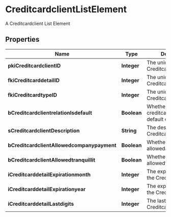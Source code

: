 

# CreditcardclientListElement

A Creditcardclient List Element

## Properties

| Name | Type | Description | Notes |
|------------ | ------------- | ------------- | -------------|
|**pkiCreditcardclientID** | **Integer** | The unique ID of the Creditcardclient |  |
|**fkiCreditcarddetailID** | **Integer** | The unique ID of the Creditcarddetail |  |
|**fkiCreditcardtypeID** | **Integer** | The unique ID of the Creditcardtype |  |
|**bCreditcardclientrelationIsdefault** | **Boolean** | Whether if it&#39;s the creditcardclient is the default one |  |
|**sCreditcardclientDescription** | **String** | The description of the Creditcardclient |  |
|**bCreditcardclientAllowedcompanypayment** | **Boolean** | Whether if it&#39;s an allowedagencypayment |  |
|**bCreditcardclientAllowedtranquillit** | **Boolean** | Whether if it&#39;s an allowedtranquillit |  |
|**iCreditcarddetailExpirationmonth** | **Integer** | The expirationmonth of the Creditcarddetail |  |
|**iCreditcarddetailExpirationyear** | **Integer** | The expirationyear of the Creditcarddetail |  |
|**iCreditcarddetailLastdigits** | **Integer** | The last digits of the Creditcarddetail |  |



